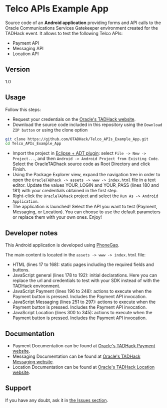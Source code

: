 Telco APIs Example App
=========

Source code of an **Android application** providing forms and API calls to the Oracle Communications Services Gatekeeper environment created for the TADHack event.
It allows to test the following Telco APIs:
+ Payment API
+ Messaging API
+ Location API

Version
----

1.0

Usage
----

Follow this steps:

+ Request your credentials on the [Oracle's TADHack website](http://tadhack.optaresolutions.com).
+ Download the source code included in this repository using the `Download ZIP button` or using the clone option
```sh
git clone https://github.com/OTADHack/Telco_APIs_Example_App.git
cd Telco_APIs_Example_App
```
+ Import the project in [Eclipse + ADT plugin](http://developer.android.com/sdk/index.html): select `File -> New -> Project...`, and then `Android -> Android Project from Existing Code`. Select the OracleTADhack source code as Root Directory and click Finish. 
+ Using the Package Explorer view, expand the navigation tree in order to open the `OracleTADhack -> assets -> www -> index.html` file in a text editor. Update the values YOUR_LOGIN and YOUR_PASS (lines 180 and 181) with your credentials obtained in the first step.
+ Right-click the `OracleTADhack` project and select the `Run As -> Android Application`. 
+ The application is launched! Select the API you want to test (Payment, Messaging, or Location). You can choose to use the default parameters or replace them with your own ones. Enjoy!

Developer notes
----

This Android application is developed using [PhoneGap](http://phonegap.com). 

The main content is located in the `assets -> www -> index.html` file: 

+ HTML (lines 17 to 168): static pages including the required fields and buttons.
+ JavaScript general (lines 178 to 192): initial declarations. Here you can replace the url and credentials to test with your SDK instead of with the TADHack environment.
+ JavaScript Payment (lines 196 to 248): actions to execute when the Payment button is pressed. Includes the Payment API invocation.
+ JavaScript Messaging (lines 251 to 297): actions to execute when the Payment button is pressed. Includes the Payment API invocation.
+ JavaScript Location (lines 300 to 345): actions to execute when the Payment button is pressed. Includes the Payment API invocation.

Documentation
----

+ Payment Documentation can be found at [Oracle's TADHack Payment website](http://tadhack.optaresolutions.com/?page_id=102).
+ Messaging Documentation can be found at [Oracle's TADHack Messaging website](http://tadhack.optaresolutions.com/?page_id=87).
+ Location Documentation can be found at [Oracle's TADHack Location website](http://tadhack.optaresolutions.com/?page_id=94).

Support
----

If you have any doubt, ask it in [the Issues section](https://github.com/OTADHack/Telco_APIs_Example_App/issues).
